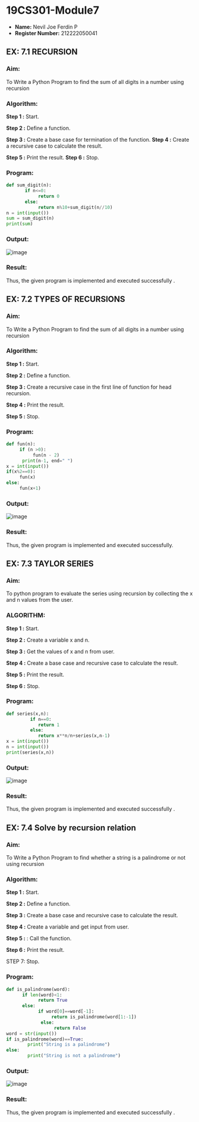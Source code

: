 # 19CS301-Module7

- **Name:** Nevil Joe Ferdin P
- **Register Number:** 212222050041
## EX: 7.1 RECURSION
### Aim:
To Write a Python Program to find the sum of all digits in a number using recursion
### Algorithm:
**Step 1 :** Start.

**Step 2 :** Define a function.

**Step 3 :** Create a base case for termination of the function. 
**Step 4 :** Create a recursive case to calculate the result.

**Step 5 :** Print the result. **Step 6 :** Stop.

### Program:
```python
def sum_digit(n):
       if n<=0:
            return 0
       else:
            return n%10+sum_digit(n//10)
n = int(input())
sum = sum_digit(n)
print(sum)
```
### Output:
![image](https://github.com/user-attachments/assets/50acc657-266e-46e6-ab17-10358494e26c)

### Result: 
Thus, the given program is implemented and executed successfully .

## EX: 7.2 TYPES OF RECURSIONS
### Aim:
To Write a Python Program to find the sum of all digits in a number using recursion
### Algorithm:
**Step 1 :** Start.

**Step 2 :** Define a function.

**Step 3 :** Create a recursive case in the first line of function for head recursion.

**Step 4 :** Print the result.

**Step 5 :** Stop.
### Program:
```python
def fun(n):
     if (n >0):
          fun(n - 2)
      print(n-1, end=" ")
x = int(input())
if(x%2==0):
     fun(x)
else:
     fun(x+1)

```
### Output:
![image](https://github.com/user-attachments/assets/c4d6416f-d333-49c1-9dd5-0f774cdabb03)

### Result: 
Thus, the given program is implemented and executed successfully.
 
## EX: 7.3 TAYLOR SERIES

### Aim:
To python program to evaluate the series using recursion by collecting the x and n values from the user.
### ALGORITHM:
**Step 1 :** Start.

**Step 2 :** Create a variable x and n.

**Step 3 :** Get the values of x and n from user.

**Step 4 :** Create a base case and recursive case to calculate the result.

**Step 5 :** Print the result.

**Step 6 :** Stop.
### Program:
```python
def series(x,n):
         if n==0:
            return 1
         else:
            return x**n/n+series(x,n-1)
x = int(input())
n = int(input())
print(series(x,n))
```
### Output:
![image](https://github.com/user-attachments/assets/1d00b1a4-cecb-466f-8593-805f00d27461)

 
### Result: 
Thus, the given program is implemented and executed successfully .


 

## EX: 7.4 Solve by recursion relation

### Aim: 
To Write a Python Program to find whether a string is a palindrome or not using recursion

### Algorithm:
**Step 1 :** Start.

**Step 2 :** Define a function.

**Step 3 :** Create a base case and recursive case to calculate the result.

**Step 4 :** Create a variable and get input from user.

**Step 5 :** : Call the function.

**Step 6 :** Print the result.

STEP 7: Stop.

### Program:
```python
def is_palindrome(word):
      if len(word)<1:
            return True
      else:
            if word[0]==word[-1]:
                 return is_palindrome(word[1:-1])
             else:
                  return False
word = str(input())
if is_palindrome(word)==True:
        print("String is a palindrome")
else:
        print("String is not a palindrome")
```
### Output:
![image](https://github.com/user-attachments/assets/d30ef836-1901-448a-a146-dc905fdc3198)

### Result: 
Thus, the given program is implemented and executed successfully .
 
